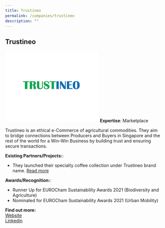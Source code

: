 ```yaml
---
title: Trustineo
permalink: /companies/trustineo
description: ""
---
```

## Trustineo

![Alt text for image on Isomer site](/images/companies/trustineo1.jpg)
**Expertise**: Marketplace

Trustineo is an ethical e-Commerce of agricultural commodities. 
They aim to bridge connections between Producers and Buyers in Singapore and the rest of the world for a Win-Win Business by building trust and ensuring secure transactions. 

**Existing Partners/Projects:**:
* They launched their specialty coffee collection under Trustineo brand name.  [Read more](https://www.linkedin.com/pulse/trustineo-specialty-coffee-eric-ouedraogo/)

**Awards/Recognition:**:
* Runner Up for EUROCham Sustainability Awards 2021 (Biodiversity and Agriculture)
* Nominated for EUROCham Sustainability Awards 2021 (Urban Mobility)


**Find out more:** \
[Website](https://www.trustineo.net/)\
[Linkedin]( https://www.linkedin.com/company/trustineo-international/)